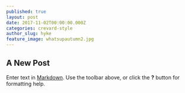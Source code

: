 ```yaml
---
published: true
layout: post
date: 2017-11-02T00:00:00.000Z
categories: crevard-style
author_slug: hyke
feature_image: whatsupautumn2.jpg
---
```

## A New Post

Enter text in [Markdown](http://daringfireball.net/projects/markdown/). Use the toolbar above, or click the **?** button for formatting help.
